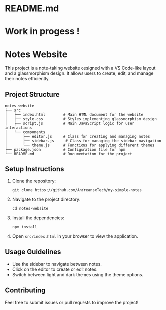 # README.md
# Work in progess !
# Notes Website

This project is a note-taking website designed with a VS Code-like layout and a glassmorphism design. It allows users to create, edit, and manage their notes efficiently.

## Project Structure

```
notes-website
├── src
│   ├── index.html        # Main HTML document for the website
│   ├── style.css         # Styles implementing glassmorphism design
│   ├── script.js         # Main JavaScript logic for user interactions
│   └── components
│       ├── editor.js     # Class for creating and managing notes
│       ├── sidebar.js     # Class for managing the sidebar navigation
│       └── theme.js      # Functions for applying different themes
├── package.json          # Configuration file for npm
└── README.md             # Documentation for the project
```

## Setup Instructions

1. Clone the repository:
   ```
   git clone https://github.com/AndreansxTech/my-simple-notes
   ```

2. Navigate to the project directory:
   ```
   cd notes-website
   ```

3. Install the dependencies:
   ```
   npm install
   ```

4. Open `src/index.html` in your browser to view the application.

## Usage Guidelines

- Use the sidebar to navigate between notes.
- Click on the editor to create or edit notes.
- Switch between light and dark themes using the theme options.

## Contributing

Feel free to submit issues or pull requests to improve the project!